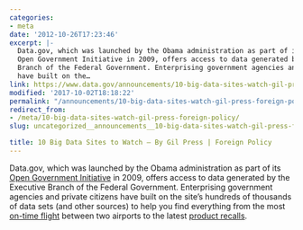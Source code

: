 ```yaml
---
categories:
- meta
date: '2012-10-26T17:23:46'
excerpt: |-
  Data.gov, which was launched by the Obama administration as part of its
  Open Government Initiative in 2009, offers access to data generated by the Executive
  Branch of the Federal Government. Enterprising government agencies and private citizens
  have built on the…
link: https://www.data.gov/announcements/10-big-data-sites-watch-gil-press-foreign-policy
modified: '2017-10-02T18:18:22'
permalink: "/announcements/10-big-data-sites-watch-gil-press-foreign-policy/"
redirect_from:
- /meta/10-big-data-sites-watch-gil-press-foreign-policy/
slug: uncategorized__announcements__10-big-data-sites-watch-gil-press-foreign-policy

title: 10 Big Data Sites to Watch – By Gil Press | Foreign Policy
---
```


Data.gov, which was launched by the Obama administration as part of its [Open Government Initiative](https://obamawhitehouse.archives.gov/blog/2009/12/16/changing-way-washington-works) in 2009, offers access to data generated by the Executive Branch of the Federal Government. Enterprising government agencies and private citizens have built on the site’s hundreds of thousands of data sets (and other sources) to help you find everything from the most [on-time flight](http://flyontime.us/) between two airports to the latest [product recalls](http://recalls.gov/).
